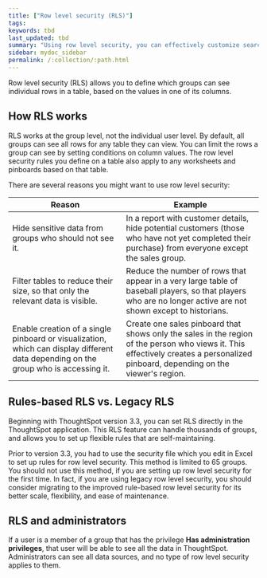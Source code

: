 ```yaml
---
title: ["Row level security (RLS)"]
tags:
keywords: tbd
last_updated: tbd
summary: "Using row level security, you can effectively customize search results and pinboards for each group that views them."
sidebar: mydoc_sidebar
permalink: /:collection/:path.html
---
```

Row level security (RLS) allows you to define which groups can see individual rows in a table, based on the values in one of its columns.

## How RLS works

RLS works at the group level, not the individual user level. By default, all groups can see all rows for any table they can view. You can limit the rows a group can see by setting conditions on column values. The row level security rules you define on a table also apply to any worksheets and pinboards based on that table.

There are several reasons you might want to use row level security:

|Reason|Example|
|------|-------|
|Hide sensitive data from groups who should not see it.|In a report with customer details, hide potential customers (those who have not yet completed their purchase) from everyone except the sales group.|
|Filter tables to reduce their size, so that only the relevant data is visible.|Reduce the number of rows that appear in a very large table of baseball players, so that players who are no longer active are not shown except to historians.|
|Enable creation of a single pinboard or visualization, which can display different data depending on the group who is accessing it.|Create one sales pinboard that shows only the sales in the region of the person who views it. This effectively creates a personalized pinboard, depending on the viewer's region.|

## Rules-based RLS vs. Legacy RLS

Beginning with ThoughtSpot version 3.3, you can set RLS directly in the ThoughtSpot application.  This RLS feature can handle thousands of groups, and allows you to set up flexible rules that are self-maintaining.

Prior to version 3.3, you had to use the security file which you edit in Excel to set up rules for row level security. This method is limited to 65 groups. You should not use this method, if you are setting up row level security for the first time. In fact, if you are using legacy row level security, you should consider migrating to the improved rule-based row level security for its better scale, flexibility, and ease of maintenance.

## RLS and administrators

If a user is a member of a group that has the privilege **Has administration privileges**, that user will be able to see all the data in ThoughtSpot. Administrators can see all data sources, and no type of row level security applies to them.

